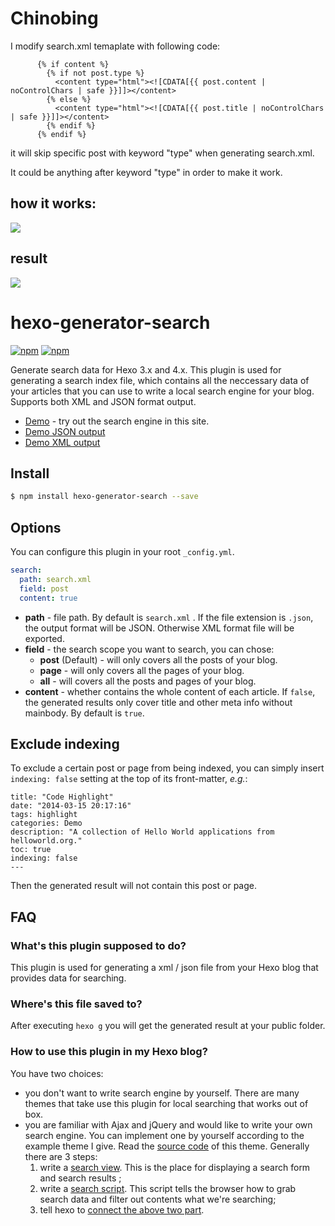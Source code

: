 # Chinobing
I modify search.xml temaplate with following code:
```
      {% if content %}
        {% if not post.type %}
          <content type="html"><![CDATA[{{ post.content | noControlChars | safe }}]]></content>
        {% else %}
          <content type="html"><![CDATA[{{ post.title | noControlChars | safe }}]]></content>
        {% endif %}
      {% endif %}
```

it will skip specific post with keyword "type" when generating search.xml. 

It could be anything after keyword "type" in order to make it work.

## how it works:

![](https://fenc.wang/imgs/2020/09/ee9d2dfb0aedf96a.png)

## result
![](https://fenc.wang/imgs/2020/09/7ebd64a998451603.png)


# hexo-generator-search

[![npm](https://img.shields.io/npm/v/hexo-generator-search.svg)](https://www.npmjs.com/package/hexo-generator-search)
[![npm](https://img.shields.io/npm/dm/hexo-generator-search.svg)](https://www.npmjs.com/package/hexo-generator-search)

Generate search data for Hexo 3.x and 4.x. This plugin is used for generating a search index file, which contains all the neccessary data of your articles that you can use to write a local search engine for your blog. Supports both XML and JSON format output.

- [Demo](http://www.hahack.com/hexo-theme-freemind-blog/) - try out the search engine in this site.
- [Demo JSON output](https://github.com/PaicHyperionDev/hexo-generator-search/blob/master/demo_output/search.json)
- [Demo XML output](https://github.com/PaicHyperionDev/hexo-generator-search/blob/master/demo_output/search.xml)

## Install

``` bash
$ npm install hexo-generator-search --save
```

## Options

You can configure this plugin in your root `_config.yml`.

``` yaml
search:
  path: search.xml
  field: post
  content: true
```

- **path** - file path. By default is `search.xml` . If the file extension is `.json`, the output format will be JSON. Otherwise XML format file will be exported.
- **field** - the search scope you want to search, you can chose:
  * **post** (Default) - will only covers all the posts of your blog.
  * **page** - will only covers all the pages of your blog.
  * **all** - will covers all the posts and pages of your blog.
- **content** - whether contains the whole content of each article. If `false`, the generated results only cover title and other meta info without mainbody. By default is `true`.

## Exclude indexing

To exclude a certain post or page from being indexed, you can simply insert `indexing: false` setting at the top of its front-matter, *e.g.*:

```
title: "Code Highlight"
date: "2014-03-15 20:17:16"
tags: highlight
categories: Demo
description: "A collection of Hello World applications from helloworld.org."
toc: true
indexing: false
---
```

Then the generated result will not contain this post or page.

## FAQ

### What's this plugin supposed to do? 

This plugin is used for generating a xml / json file from your Hexo blog that provides data for searching.

### Where's this file saved to?

After executing `hexo g` you will get the generated result at your public folder.

### How to use this plugin in my Hexo blog?

You have two choices:

* you don't want to write search engine by yourself. There are many themes that take use this plugin for local searching that works out of box. 
* you are familiar with Ajax and jQuery and would like to write your own search engine. You can implement one by yourself according to the example theme I give. Read the [source code](https://github.com/wzpan/hexo-theme-freemind) of this theme. Generally there are 3 steps:
  1. write a [search view](https://github.com/wzpan/hexo-theme-freemind/blob/master/layout/_widget/search.ejs#L8). This is the place for displaying a search form and search results ;
  2. write a [search script](https://github.com/wzpan/hexo-theme-freemind/blob/master/source/js/search.js). This script tells the browser how to grab search data and filter out contents what we're searching;
  3. tell hexo to [connect the above two part](https://github.com/wzpan/hexo-theme-freemind/blob/master/layout/_partial/after_footer.ejs#L22).
